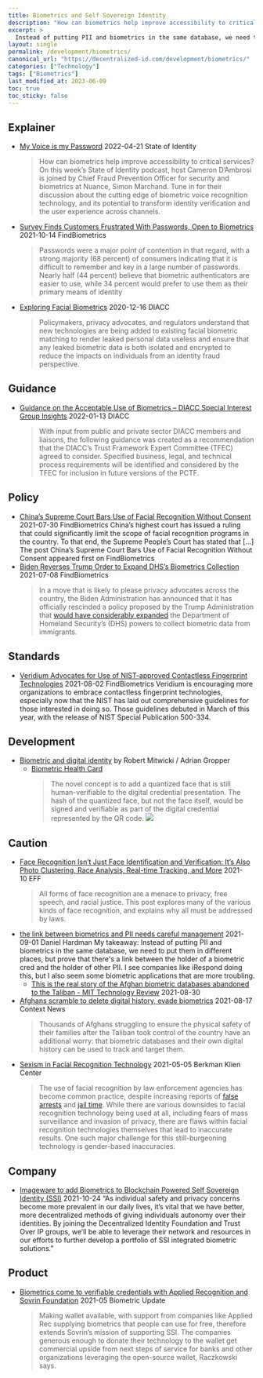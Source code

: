 ```yaml
---
title: Biometrics and Self Sovereign Identity
description: "How can biometrics help improve accessibility to critical services?"
excerpt: >
  Instead of putting PII and biometrics in the same database, we need to put them in different places, but prove that there's a link between the holder of a biometric cred and the holder of other PII.
layout: single
permalink: /development/biometrics/
canonical_url: "https://decentralized-id.com/development/biometrics/"
categories: ["Technology"]
tags: ["Biometrics"]
last_modified_at: 2023-06-09
toc: true
toc_sticky: false
---
```


## Explainer

* [My Voice is my Password](https://stateofidentity.libsyn.com/my-voice-is-my-password) 2022-04-21 State of Identity
  > How can biometrics help improve accessibility to critical services? On this week’s State of Identity podcast, host Cameron D’Ambrosi is joined by Chief Fraud Prevention Officer for security and biometrics at Nuance, Simon Marchand. Tune in for their discussion about the cutting edge of biometric voice recognition technology, and its potential to transform identity verification and the user experience across channels.
* [Survey Finds Customers Frustrated With Passwords, Open to Biometrics](https://findbiometrics.com/survey-finds-customers-frustrated-passwords-open-biometrics-7102106/) 2021-10-14 FindBiometrics
  > Passwords were a major point of contention in that regard, with a strong majority (68 percent) of consumers indicating that it is difficult to remember and key in a large number of passwords. Nearly half (44 percent) believe that biometric authenticators are easier to use, while 34 percent would prefer to use them as their primary means of identity
* [Exploring Facial Biometrics](https://diacc.ca/2020/12/16/exploring-facial-biometrics-what-is-it/) 2020-12-16 DIACC
  > Policymakers, privacy advocates, and regulators understand that new technologies are being added to existing facial biometric matching to render leaked personal data useless and ensure that any leaked biometric data is both isolated and encrypted to reduce the impacts on individuals from an identity fraud perspective. 

## Guidance
* [Guidance on the Acceptable Use of Biometrics – DIACC Special Interest Group Insights](https://diacc.ca/2022/01/13/guidance-on-the-acceptable-use-of-biometrics/) 2022-01-13 DIACC 
  > With input from public and private sector DIACC members and liaisons, the following guidance was created as a recommendation that the DIACC’s Trust Framework Expert Committee (TFEC) agreed to consider. Specified business, legal, and technical process requirements will be identified and considered by the TFEC for inclusion in future versions of the PCTF.

## Policy
* [China’s Supreme Court Bars Use of Facial Recognition Without Consent](https://findbiometrics.com/chinese-supreme-court-bars-use-facial-recognition-without-consent-073007/) 2021-07-30 FindBiometrics
	China’s highest court has issued a ruling that could significantly limit the scope of facial recognition programs in the country. To that end, the Supreme People’s Court has stated that […] The post China’s Supreme Court Bars Use of Facial Recognition Without Consent appeared first on FindBiometrics
* [Biden Reverses Trump Order to Expand DHS’s Biometrics Collection](https://findbiometrics.com/biden-reverses-trump-order-expand-dhss-biometrics-collection-070802/) 2021-07-08 FindBiometrics
  > In a move that is likely to please privacy advocates across the country, the Biden Administration has announced that it has officially rescinded a policy proposed by the Trump Administration that [would have considerably expanded](https://findbiometrics.com/proposed-policy-would-give-dhs-sweeping-powers-collect-biometric-data-092106/) the Department of Homeland Security’s (DHS) powers to collect biometric data from immigrants.

## Standards
* [Veridium Advocates for Use of NIST-approved Contactless Fingerprint Technologies](https://findbiometrics.com/veridium-advocates-use-nist-approved-contactless-fingerprint-technologies-090305/) 2021-08-02 FindBiometrics
	Veridium is encouraging more organizations to embrace contactless fingerprint technologies, especially now that the NIST has laid out comprehensive guidelines for those interested in doing so. Those guidelines debuted in March of this year, with the release of NIST Special Publication 500-334.

## Development

* [Biometric and digital identity](https://iiw.idcommons.net/3H/_Biometric_and_digital_identity) by Robert Mitwicki / Adrian Gropper
  * [Biometric Health Card](https://docs.google.com/document/d/1o_773vzcbtSf59oU-iRUfAy5WSz3Wn9JUAvi0hKHE48/edit)
    > The novel concept is to add a quantized face that is still human-verifiable to the digital credential presentation. The hash of the quantized face, but not the face itself, would be signed and verifiable as part of the digital credential represented by the QR code.
	> ![](https://lh3.googleusercontent.com/keep-bbsk/AO8PoW1894cZwApEW68I3k8gsrknhXdz-Xhy1S4wWWLWKl_VOE0vfYaYVY_bxYBfwfy5mljlg7TfoxVEeXMooGbExE9IfcuNx2R29roOqioDE5XsZsc=s512)

## Caution
* [Face Recognition Isn’t Just Face Identification and Verification: It’s Also Photo Clustering, Race Analysis, Real-time Tracking, and More](https://www.eff.org/deeplinks/2021/10/face-recognition-isnt-just-face-identification-and-verification) 2021-10 EFF
  > All forms of face recognition are a menace to privacy, free speech, and racial justice. This post explores many of the various kinds of face recognition, and explains why all must be addressed by laws.
* [the link between biometrics and PII needs careful management](https://lists.w3.org/Archives/Public/public-credentials/2021Sep/0000.html) 2021-09-01 Daniel Hardman 
	My takeaway: Instead of putting PII and biometrics in the same database, we need to put them in different places, but prove that there's a link between the holder of a biometric cred and the holder of other PII. I see companies like iRespond doing this, but I also seem some biometric applications that are more troubling.
	* [This is the real story of the Afghan biometric databases abandoned to the Taliban - MIT Technology Review](https://www.technologyreview.com/2021/08/30/1033941/afghanistan-biometric-databases-us-military-40-data-points/) 2021-08-30
* [Afghans scramble to delete digital history, evade biometrics](https://www.context.news/surveillance/afghans-scramble-to-delete-digital-history-evade-biometrics) 2021-08-17 Context News
  > Thousands of Afghans struggling to ensure the physical safety of their families after the Taliban took control of the country have an additional worry: that biometric databases and their own digital history can be used to track and target them.
* [Sexism in Facial Recognition Technology​](https://medium.com/berkman-klein-center/sexism-in-facial-recognition-technology-d5e547a6e7bc) 2021-05-05 Berkman Klien Center
  > The use of facial recognition by law enforcement agencies has become common practice, despite increasing reports of [false arrests](https://www.nytimes.com/2020/06/24/technology/facial-recognition-arrest.html) and [jail time](https://www.nytimes.com/2020/12/29/technology/facial-recognition-misidentify-jail.html). While there are various downsides to facial recognition technology being used at all, including fears of mass surveillance and invasion of privacy, there are flaws within facial recognition technologies themselves that lead to inaccurate results. One such major challenge for this still-burgeoning technology is gender-based inaccuracies.

## Company
* [Imageware to add Biometrics to Blockchain Powered Self Sovereign Identity (SSI)](https://imageware.io/imageware-to-add-biometrics-to-blockchainpowered-self-sovereign-identity-ssi/) 2021-10-24
“As individual safety and privacy concerns become more prevalent in our daily lives, it’s vital that we have better, more decentralized methods of giving individuals autonomy over their identities. By joining the Decentralized Identity Foundation and Trust Over IP groups, we’ll be able to leverage their network and resources in our efforts to further develop a portfolio of SSI integrated biometric solutions.”

## Product
* [Biometrics come to verifiable credentials with Applied Recognition and Sovrin Foundation](https://www.biometricupdate.com/202105/biometrics-come-to-verifiable-credentials-with-applied-recognition-and-sovrin-foundation) 2021-05 Biometric Update
  > Making wallet available, with support from companies like Applied Rec supplying biometrics that people can use for free, therefore extends Sovrin’s mission of supporting SSI. The companies generous enough to donate their technology to the wallet get commercial upside from next steps of service for banks and other organizations leveraging the open-source wallet, Raczkowski says.


